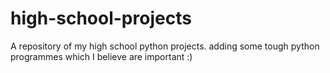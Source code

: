 # high-school-projects
A repository of my high school python projects.
adding some tough python programmes which I believe are important
:)
